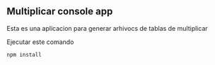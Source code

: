 ## Multiplicar console app

Esta es una aplicacion para generar arhivocs de tablas de multiplicar

Ejecutar este comando

```
npm install

```
